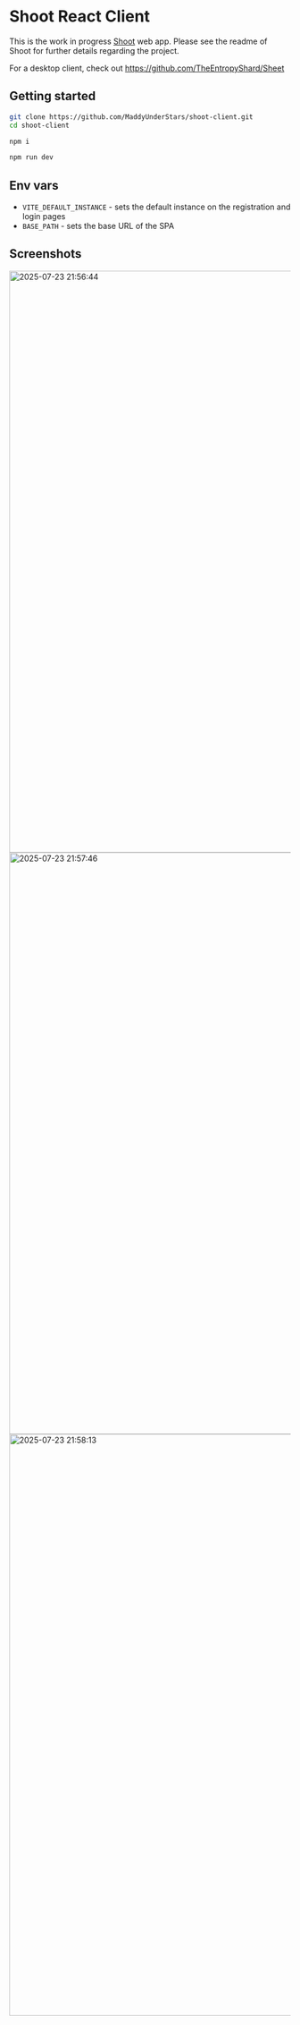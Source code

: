 # Shoot React Client

This is the work in progress [Shoot](https://github.com/MaddyUnderStars/shoot) web app.
Please see the readme of Shoot for further details regarding the project.

For a desktop client, check out https://github.com/TheEntropyShard/Sheet

## Getting started

```sh
git clone https://github.com/MaddyUnderStars/shoot-client.git
cd shoot-client

npm i

npm run dev
```

## Env vars

- `VITE_DEFAULT_INSTANCE` - sets the default instance on the registration and login pages
- `BASE_PATH` - sets the base URL of the SPA

## Screenshots

<img width="1920" height="1040" alt="2025-07-23 21:56:44" src="https://github.com/user-attachments/assets/a9c33c65-591a-465b-a25c-62f54163f63a" />
<img width="1920" height="1040" alt="2025-07-23 21:57:46" src="https://github.com/user-attachments/assets/2a7a6c7a-de9e-4850-aa9d-ce68ece7b1e2" />
<img width="1920" height="1040" alt="2025-07-23 21:58:13" src="https://github.com/user-attachments/assets/c2f63f21-7d0a-42ae-9191-acf31cd01a8f" />
